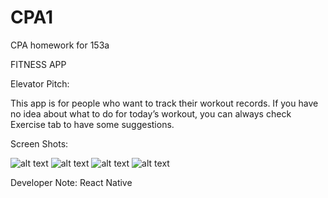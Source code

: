 # CPA1
CPA homework for 153a

FITNESS APP 

Elevator Pitch:

This app is for people who want to track their workout records. If you have no idea about what to do for today’s workout, you can always check Exercise tab to have some suggestions.

Screen Shots:

![alt text](https://github.com/jingcheng16/CPA1/blob/master/screenshots/WX20211203-222730%402x.png)
![alt text](https://github.com/jingcheng16/CPA1/blob/master/screenshots/WechatIMG256.png)
![alt text](https://github.com/jingcheng16/CPA1/blob/master/screenshots/WX20211203-222755%402x.png)
![alt text](https://github.com/jingcheng16/CPA1/blob/master/screenshots/WechatIMG257.png)

Developer Note:
React Native
